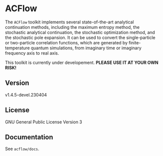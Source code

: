 # ACFlow

The `ACFlow` toolkit implements several state-of-the-art analytical continuation methods, including the maximum entropy method, the stochastic analytical continuation, the stochastic optimization method, and the stochastic pole expansion. It can be used to convert the single-particle or two-particle correlation functions, which are generated by finite-temperature quantum simulations, from imaginary time or imaginary frequency axis to real axis.

This toolkit is currently under developement. **PLEASE USE IT AT YOUR OWN RISK!**

## Version

v1.4.5-devel.230404

## License

GNU General Public License Version 3

## Documentation

See `acflow/docs`.
